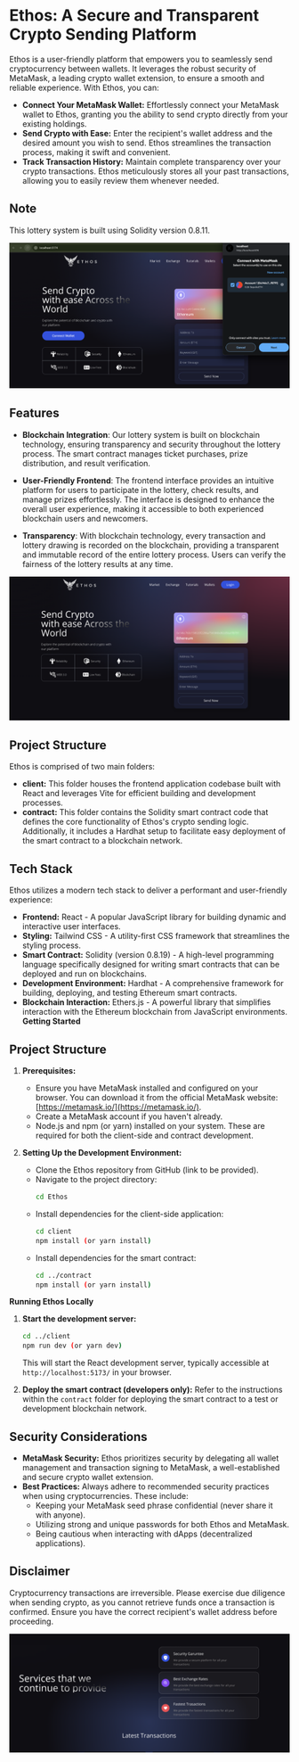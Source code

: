 
# Ethos: A Secure and Transparent Crypto Sending Platform

Ethos is a user-friendly platform that empowers you to seamlessly send cryptocurrency between wallets. It leverages the robust security of MetaMask, a leading crypto wallet extension, to ensure a smooth and reliable experience. With Ethos, you can:

- **Connect Your MetaMask Wallet:** Effortlessly connect your MetaMask wallet to Ethos, granting you the ability to send crypto directly from your existing holdings.
- **Send Crypto with Ease:** Enter the recipient's wallet address and the desired amount you wish to send. Ethos streamlines the transaction process, making it swift and convenient.
- **Track Transaction History:** Maintain complete transparency over your crypto transactions. Ethos meticulously stores all your past transactions, allowing you to easily review them whenever needed.

## Note

This lottery system is built using Solidity version 0.8.11.

![image](./Ethos2.png)

## Features

- **Blockchain Integration**: Our lottery system is built on blockchain technology, ensuring transparency and security throughout the lottery process. The smart contract manages ticket purchases, prize distribution, and result verification.

- **User-Friendly Frontend**: The frontend interface provides an intuitive platform for users to participate in the lottery, check results, and manage prizes effortlessly. The interface is designed to enhance the overall user experience, making it accessible to both experienced blockchain users and newcomers.

- **Transparency**: With blockchain technology, every transaction and lottery drawing is recorded on the blockchain, providing a transparent and immutable record of the entire lottery process. Users can verify the fairness of the lottery results at any time.

![image](./Ethos1.png)

## Project Structure

Ethos is comprised of two main folders:

- **client:** This folder houses the frontend application codebase built with React and leverages Vite for efficient building and development processes.
- **contract:** This folder contains the Solidity smart contract code that defines the core functionality of Ethos's crypto sending logic. Additionally, it includes a Hardhat setup to facilitate easy deployment of the smart contract to a blockchain network.


## Tech Stack

Ethos utilizes a modern tech stack to deliver a performant and user-friendly experience:

- **Frontend:** React - A popular JavaScript library for building dynamic and interactive user interfaces.
- **Styling:** Tailwind CSS - A utility-first CSS framework that streamlines the styling process.
- **Smart Contract:** Solidity (version 0.8.19) - A high-level programming language specifically designed for writing smart contracts that can be deployed and run on blockchains.
- **Development Environment:** Hardhat - A comprehensive framework for building, deploying, and testing Ethereum smart contracts.
- **Blockchain Interaction:** Ethers.js - A powerful library that simplifies interaction with the Ethereum blockchain from JavaScript environments.
**Getting Started**

## Project Structure

1. **Prerequisites:**
   - Ensure you have MetaMask installed and configured on your browser. You can download it from the official MetaMask website: [https://metamask.io/](https://metamask.io/).
   - Create a MetaMask account if you haven't already.
   - Node.js and npm (or yarn) installed on your system. These are required for both the client-side and contract development.

2. **Setting Up the Development Environment:**
   - Clone the Ethos repository from GitHub (link to be provided).
   - Navigate to the project directory:
     ```bash
     cd Ethos
     ```
   - Install dependencies for the client-side application:
     ```bash
     cd client
     npm install (or yarn install)
     ```
   - Install dependencies for the smart contract:
     ```bash
     cd ../contract
     npm install (or yarn install)
     ```

**Running Ethos Locally**

1. **Start the development server:**
   ```bash
   cd ../client
   npm run dev (or yarn dev)
   ```
   This will start the React development server, typically accessible at `http://localhost:5173/` in your browser.

2. **Deploy the smart contract (developers only):**
   Refer to the instructions within the `contract` folder for deploying the smart contract to a test or development blockchain network.

## Security Considerations

- **MetaMask Security:** Ethos prioritizes security by delegating all wallet management and transaction signing to MetaMask, a well-established and secure crypto wallet extension.
- **Best Practices:** Always adhere to recommended security practices when using cryptocurrencies. These include:
   - Keeping your MetaMask seed phrase confidential (never share it with anyone).
   - Utilizing strong and unique passwords for both Ethos and MetaMask.
   - Being cautious when interacting with dApps (decentralized applications).

## Disclaimer

Cryptocurrency transactions are irreversible. Please exercise due diligence when sending crypto, as you cannot retrieve funds once a transaction is confirmed. Ensure you have the correct recipient's wallet address before proceeding.

![image](./Ethos3.png)


